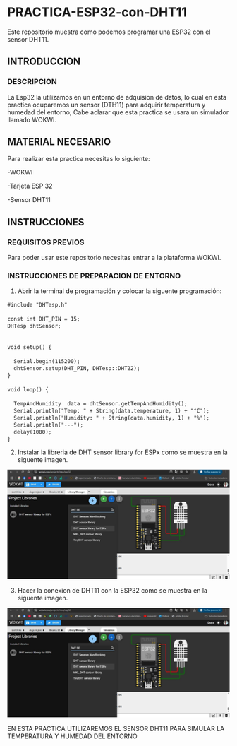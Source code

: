# PRACTICA-ESP32-con-DHT11
Este repositorio muestra como podemos programar una ESP32 con el sensor DHT11.

## INTRODUCCION

### DESCRIPCION

La Esp32 la utilizamos en un entorno de adquision de datos, lo cual en esta practica ocuparemos un sensor (DTH11) para adquirir temperatura y humedad del entorno; Cabe aclarar que esta practica se usara un simulador llamado WOKWI.

## MATERIAL NECESARIO

Para realizar esta practica necesitas lo siguiente:

-WOKWI

-Tarjeta ESP 32

-Sensor DHT11

## INSTRUCCIONES

### REQUISITOS PREVIOS

Para poder usar este repositorio necesitas entrar a la plataforma WOKWI.

### INSTRUCCIONES DE PREPARACION DE ENTORNO

1. Abrir la terminal de programación y colocar la siguente programación:

```
#include "DHTesp.h"

const int DHT_PIN = 15;
DHTesp dhtSensor;


void setup() {

  Serial.begin(115200);
  dhtSensor.setup(DHT_PIN, DHTesp::DHT22);
}

void loop() {

  TempAndHumidity  data = dhtSensor.getTempAndHumidity();
  Serial.println("Temp: " + String(data.temperature, 1) + "°C");
  Serial.println("Humidity: " + String(data.humidity, 1) + "%");
  Serial.println("---");
  delay(1000);
}
```
2. Instalar la libreria de DHT sensor library for ESPx como se muestra en la siguente imagen.

![](https://github.com/OSCAROV2058/PRACTICA-ESP32-con-DHT11/blob/main/WhatsApp%20Image%202025-06-06%20at%208.06.19%20PM.jpeg?raw=true)

3. Hacer la conexion de DHT11 con la ESP32 como se muestra en la siguente imagen.

![](https://github.com/OSCAROV2058/PRACTICA-ESP32-con-DHT11/blob/main/WhatsApp%20Image%202025-06-06%20at%208.06.19%20PM.jpeg?raw=tue)


EN ESTA PRACTICA UTILIZAREMOS EL SENSOR DHT11 PARA SIMULAR LA TEMPERATURA Y HUMEDAD DEL ENTORNO
